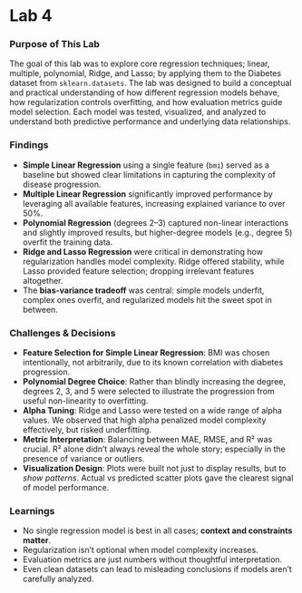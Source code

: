 # Lab 4

### Purpose of This Lab
The goal of this lab was to explore core regression techniques; linear, multiple,
polynomial, Ridge, and Lasso; by applying them to the Diabetes dataset from 
`sklearn.datasets`. The lab was designed to build a conceptual and practical 
understanding of how different regression models behave, how regularization 
controls overfitting, and how evaluation metrics guide model selection. Each model 
was tested, visualized, and analyzed to understand both predictive performance and 
underlying data relationships.

### Findings

- **Simple Linear Regression** using a single feature (`bmi`) served as a baseline
  but showed clear limitations in capturing the complexity of disease progression.
- **Multiple Linear Regression** significantly improved performance by leveraging 
  all available features, increasing explained variance to over 50%.
- **Polynomial Regression** (degrees 2–3) captured non-linear interactions and 
  slightly improved results, but higher-degree models (e.g., degree 5) overfit the training data.
- **Ridge and Lasso Regression** were critical in demonstrating how regularization
  handles model complexity. Ridge offered stability, while Lasso provided feature 
  selection; dropping irrelevant features altogether.
- The **bias-variance tradeoff** was central: simple models underfit, complex ones
  overfit, and regularized models hit the sweet spot in between.

### Challenges & Decisions

- **Feature Selection for Simple Linear Regression**: BMI was chosen intentionally, 
  not arbitrarily, due to its known correlation with diabetes progression.
- **Polynomial Degree Choice**: Rather than blindly increasing the degree, degrees 
  2, 3, and 5 were selected to illustrate the progression from useful non-linearity 
  to overfitting.
- **Alpha Tuning**: Ridge and Lasso were tested on a wide range of alpha values. 
  We observed that high alpha penalized model complexity effectively, but risked underfitting.
- **Metric Interpretation**: Balancing between MAE, RMSE, and R² was crucial. R² 
  alone didn’t always reveal the whole story; especially in the presence of variance or outliers.
- **Visualization Design**: Plots were built not just to display results, but to 
  *show patterns*. Actual vs predicted scatter plots gave the clearest signal of model performance.

### Learnings
- No single regression model is best in all cases; **context and constraints matter**.
- Regularization isn’t optional when model complexity increases.
- Evaluation metrics are just numbers without thoughtful interpretation.
- Even clean datasets can lead to misleading conclusions if models aren’t carefully analyzed.

